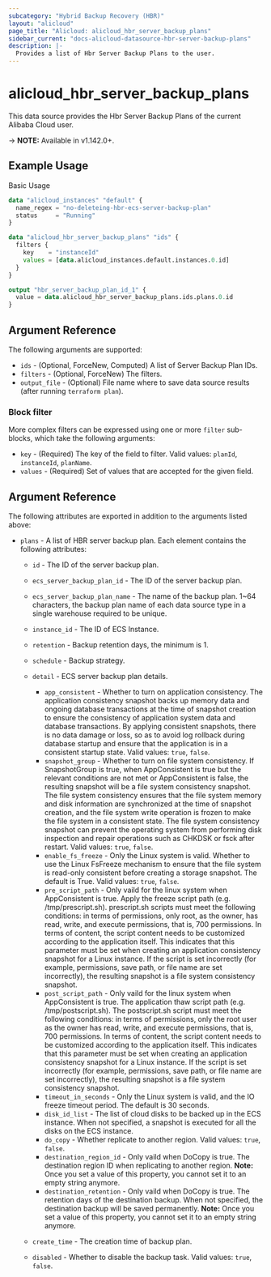 ```yaml
---
subcategory: "Hybrid Backup Recovery (HBR)"
layout: "alicloud"
page_title: "Alicloud: alicloud_hbr_server_backup_plans"
sidebar_current: "docs-alicloud-datasource-hbr-server-backup-plans"
description: |-
  Provides a list of Hbr Server Backup Plans to the user.
---
```


# alicloud\_hbr\_server\_backup\_plans

This data source provides the Hbr Server Backup Plans of the current Alibaba Cloud user.

-> **NOTE:** Available in v1.142.0+.

## Example Usage

Basic Usage

```terraform
data "alicloud_instances" "default" {
  name_regex = "no-deleteing-hbr-ecs-server-backup-plan"
  status     = "Running"
}

data "alicloud_hbr_server_backup_plans" "ids" {
  filters {
    key    = "instanceId"
    values = [data.alicloud_instances.default.instances.0.id]
  }
}

output "hbr_server_backup_plan_id_1" {
  value = data.alicloud_hbr_server_backup_plans.ids.plans.0.id
}
```

## Argument Reference

The following arguments are supported:

* `ids` - (Optional, ForceNew, Computed)  A list of Server Backup Plan IDs.
* `filters` - (Optional, ForceNew) The filters.
* `output_file` - (Optional) File name where to save data source results (after running `terraform plan`).

### Block filter

More complex filters can be expressed using one or more `filter` sub-blocks,
which take the following arguments:
* `key` - (Required) The key of the field to filter. Valid values: `planId`, `instanceId`, `planName`.
* `values` - (Required) Set of values that are accepted for the given field.

## Argument Reference

The following attributes are exported in addition to the arguments listed above:

* `plans` - A list of HBR server backup plan. Each element contains the following attributes:
  * `id` - The ID of the server backup plan.
  * `ecs_server_backup_plan_id` - The ID of the server backup plan.
  * `ecs_server_backup_plan_name` - The name of the backup plan. 1~64 characters, the backup plan name of each data source type in a single warehouse required to be unique.
  * `instance_id` - The ID of ECS Instance.
  * `retention` - Backup retention days, the minimum is 1.
  * `schedule` - Backup strategy.
  * `detail` - ECS server backup plan details.
    * `app_consistent` - Whether to turn on application consistency. The application consistency snapshot backs up memory data and ongoing database transactions at the time of snapshot creation to ensure the consistency of application system data and database transactions. By applying consistent snapshots, there is no data damage or loss, so as to avoid log rollback during database startup and ensure that the application is in a consistent startup state. Valid values: `true`, `false`.
    * `snapshot_group` - Whether to turn on file system consistency. If SnapshotGroup is true, when AppConsistent is true but the relevant conditions are not met or AppConsistent is false, the resulting snapshot will be a file system consistency snapshot. The file system consistency ensures that the file system memory and disk information are synchronized at the time of snapshot creation, and the file system write operation is frozen to make the file system in a consistent state. The file system consistency snapshot can prevent the operating system from performing disk inspection and repair operations such as CHKDSK or fsck after restart. Valid values: `true`, `false`.
    * `enable_fs_freeze` - Only the Linux system is valid. Whether to use the Linux FsFreeze mechanism to ensure that the file system is read-only consistent before creating a storage snapshot. The default is True. Valid values: `true`, `false`.
    * `pre_script_path` - Only vaild for the linux system when AppConsistent is true. Apply the freeze script path (e.g. /tmp/prescript.sh). prescript.sh scripts must meet the following conditions: in terms of permissions, only root, as the owner, has read, write, and execute permissions, that is, 700 permissions. In terms of content, the script content needs to be customized according to the application itself. This indicates that this parameter must be set when creating an application consistency snapshot for a Linux instance. If the script is set incorrectly (for example, permissions, save path, or file name are set incorrectly), the resulting snapshot is a file system consistency snapshot.
    * `post_script_path` - Only vaild for the linux system when AppConsistent is true. The application thaw script path (e.g. /tmp/postscript.sh). The postscript.sh script must meet the following conditions: in terms of permissions, only the root user as the owner has read, write, and execute permissions, that is, 700 permissions. In terms of content, the script content needs to be customized according to the application itself. This indicates that this parameter must be set when creating an application consistency snapshot for a Linux instance. If the script is set incorrectly (for example, permissions, save path, or file name are set incorrectly), the resulting snapshot is a file system consistency snapshot.
    * `timeout_in_seconds` - Only the Linux system is valid, and the IO freeze timeout period. The default is 30 seconds.
    * `disk_id_list` - The list of cloud disks to be backed up in the ECS instance. When not specified, a snapshot is executed for all the disks on the ECS instance.
    * `do_copy` - Whether replicate to another region. Valid values: `true`, `false`.
    * `destination_region_id` - Only vaild when DoCopy is true. The destination region ID when replicating to another region. **Note:** Once you set a value of this property, you cannot set it to an empty string anymore.
    * `destination_retention` - Only vaild when DoCopy is true. The retention days of the destination backup. When not specified, the destination backup will be saved permanently. **Note:** Once you set a value of this property, you cannot set it to an empty string anymore.

  * `create_time` - The creation time of backup plan.
  * `disabled` - Whether to disable the backup task. Valid values: `true`, `false`.
